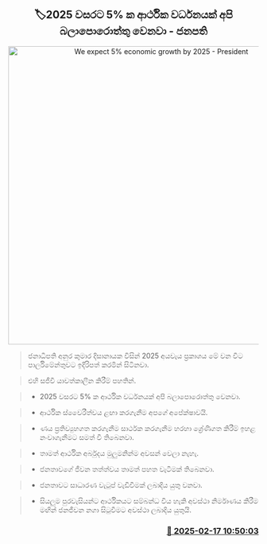 <p align='center'><b><h2 align='center' title='We expect 5% economic growth by 2025 - President'>🏷2025 වසරට 5% ක ආර්ථික වර්ධනයක් අපි බලාපොරොත්තු වෙනවා - ජනපති</h2></b></p>
<p align='center'><img src='https://helakuru.sgp1.cdn.digitaloceanspaces.com/esana/images/lib/budget-2025-new-live.jpg' width='600' alt='We expect 5% economic growth by 2025 - President'></p>

> ජනාධිපති අනුර කුමාර දිසානායක විසින් 2025 අයවැය ප්‍රකාශය මේ වන විට පාර්ලිමේන්තුවට ඉදිරිපත් කරමින් සිටිනවා.

> එහි සජීවී යාවත්කාලීන කිරීම් පහතින්.

> * 2025 වසරට 5% ක ආර්ථික වර්ධනයක් අපි බලාපොරොත්තු වෙනවා.

> * ආර්ථික ස්වෛරීත්ව​ය ​ළඟා කරගැනීම අපගේ අපේක්ෂාවයි.

> * ණය ප්‍රතිව්‍යුහගත කරගැනීම සාර්ථක කරගැනීම හරහා ශ්‍රේණිගත කිරීම් ඉහළ නංවාගැනීමට සමත් වී තිබෙනවා.

> * තාමත් ආර්ථික අර්බුදය මුලුමනින්ම අවසන් වෙලා නැහැ.

> * ජනතාවගේ ජීවන තත්ත්වය තාමත් පහත වැටීමක් තිබෙනවා.

> * ජනතාවට සාධාරණ වැටුප් වැඩිවීමක් ලබාදිය යුතු වනවා.

> * සියලුම පුරවැසියන්​ට ආර්ථිකයට සම්බන්ධ විය හැකි අවස්ථා නිර්මාණය කිරීම මඟින් ජනජීව​න නගා සිටුවීමට අවස්ථා ලබාදිය යුතුයි.



<h3 align='right'><a href='https://www.helakuru.lk/esana/p/107511/'>📅 2025-02-17 10:50:03</a></h3>
